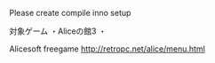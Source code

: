 Please create compile inno setup

対象ゲーム
・Aliceの館3
・

Alicesoft freegame
http://retropc.net/alice/menu.html
